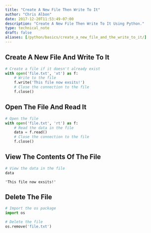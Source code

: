 ```yaml
---
title: "Create A New File Then Write To It"
author: "Chris Albon"
date: 2017-12-20T11:53:49-07:00
description: "Create A New File Then Write To It Using Python."
type: technical_note
draft: false
aliases: [/python/basics/create_a_new_file_and_the_write_to_it/]
---
```

## Create A New File And Write To It


```python
# Create a file if it doesn't already exist
with open('file.txt', 'xt') as f:
    # Write to the file
    f.write('This file now exsits!')
    # Close the connection to the file
    f.close()
```

## Open The File And Read It


```python
# Open the file
with open('file.txt', 'rt') as f:
    # Read the data in the file
    data = f.read()
    # Close the connection to the file
    f.close()
```

## View The Contents Of The File


```python
# View the data in the file
data
```




    'This file now exsits!'



## Delete The File


```python
# Import the os package
import os

# Delete the file
os.remove('file.txt')
```
